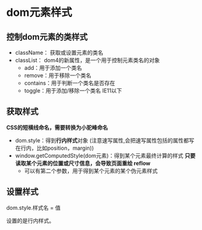 # dom元素样式

## 控制dom元素的类样式

- className： 获取或设置元素的类名
- classList： dom4的新属性，是一个用于控制元素类名的对象
  - add：用于添加一个类名
  - remove：用于移除一个类名
  - contains：用于判断一个类名是否存在
  - toggle：用于添加/移除一个类名 IE11以下


## 获取样式

**CSS的短横线命名，需要转换为小驼峰命名**

- dom.style：得到**行内样式**对象 (注意速写属性,会把速写属性包括的属性都写在行内，比如position，margin))
- window.getComputedStyle(dom元素)：得到某个元素最终计算的样式 **只要读取某个元素的位置或尺寸信息，会导致页面重绘 reflow**
  - 可以有第二个参数，用于得到某个元素的某个伪元素样式

## 设置样式

dom.style.样式名 = 值

设置的是行内样式。
